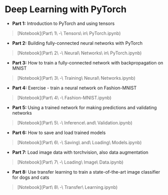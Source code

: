 # Deep Learning with PyTorch

* **Part 1:** Introduction to PyTorch and using tensors
> [Notebook](Part\ 1\ -\ Tensors\ in\ PyTorch.ipynb)

* **Part 2:** Building fully-connected neural networks with PyTorch
> [Notebook](Part\ 2\ -\ Neural\ Networks\ in\ PyTorch.ipynb)

* **Part 3:** How to train a fully-connected network with backpropagation on MNIST
> [Notebook](Part\ 3\ -\ Training\ Neural\ Networks.ipynb)

* **Part 4:** Exercise - train a neural network on Fashion-MNIST
> [Notebook](Part\ 4\ -\ Fashion-MNIST.ipynb)

* **Part 5:** Using a trained network for making predictions and validating networks
> [Notebook](Part\ 5\ -\ Inference\ and\ Validation.ipynb)

* **Part 6:** How to save and load trained models
> [Notebook](Part\ 6\ -\ Saving\ and\ Loading\ Models.ipynb)

* **Part 7:** Load image data with torchvision, also data augmentation
> [Notebook](Part\ 7\ -\ Loading\ Image\ Data.ipynb)

* **Part 8:** Use transfer learning to train a state-of-the-art image classifier for dogs and cats
> [Notebook](Part\ 8\ -\ Transfer\ Learning.ipynb)
